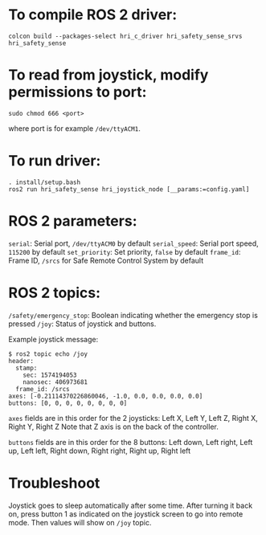 # To compile ROS 2 driver:
```
colcon build --packages-select hri_c_driver hri_safety_sense_srvs hri_safety_sense
```

# To read from joystick, modify permissions to port:
```
sudo chmod 666 <port>
```
where port is for example `/dev/ttyACM1`.

# To run driver:
```
. install/setup.bash
ros2 run hri_safety_sense hri_joystick_node [__params:=config.yaml]
```

# ROS 2 parameters:

`serial`: Serial port, `/dev/ttyACM0` by default
`serial_speed`: Serial port speed, `115200` by default
`set_priority`: Set priority, `false` by default
`frame_id`: Frame ID, `/srcs` for Safe Remote Control System by default

# ROS 2 topics:

`/safety/emergency_stop`: Boolean indicating whether the emergency stop is pressed
`/joy`: Status of joystick and buttons.

Example joystick message:
```
$ ros2 topic echo /joy
header:
  stamp:
    sec: 1574194053
    nanosec: 406973681
  frame_id: /srcs
axes: [-0.21114370226860046, -1.0, 0.0, 0.0, 0.0, 0.0]
buttons: [0, 0, 0, 0, 0, 0, 0, 0]
```

`axes` fields are in this order for the 2 joysticks:
Left X, Left Y, Left Z, Right X, Right Y, Right Z
Note that Z axis is on the back of the controller.

`buttons` fields are in this order for the 8 buttons:
Left down, Left right, Left up, Left left, Right down, Right right, Right up, Right left

# Troubleshoot

Joystick goes to sleep automatically after some time. After turning it back on, press button 1 as indicated on the joystick screen to go into remote mode. Then values will show on `/joy` topic.
